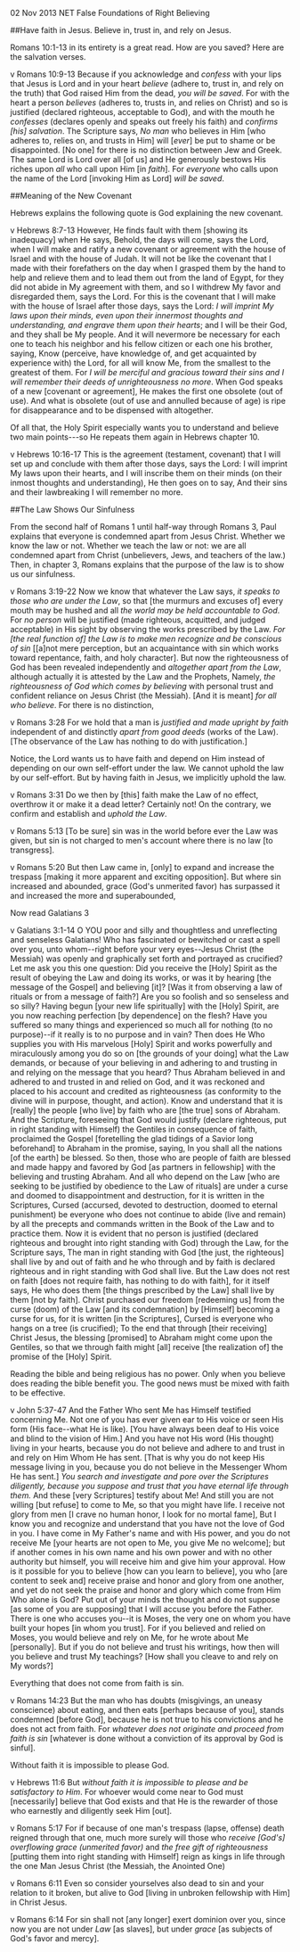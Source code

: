02 Nov 2013
NET False
Foundations of Right Believing


##Have faith in Jesus.  Believe in, trust in, and rely on Jesus.

Romans 10:1-13 in its entirety is a great read.  How are you saved?  Here are the salvation verses.

v
Romans 10:9-13
Because if you acknowledge and *confess* with your lips that Jesus is Lord and in your heart *believe* (adhere to, trust in, and rely on the truth) that God raised Him from the dead, *you will be saved*.  For with the heart a person *believes* (adheres to, trusts in, and relies on Christ) and so is justified (declared righteous, acceptable to God), and with the mouth he *confesses* (declares openly and speaks out freely his faith) and *confirms [his] salvation*.  The Scripture says, *No man* who believes in Him [who adheres to, relies on, and trusts in Him] will [*ever*] be put to shame or be disappointed.  [No one] for there is no distinction between Jew and Greek. The same Lord is Lord over all [of us] and He generously bestows His riches upon *all* who call upon Him [in *faith*].  For *everyone* who calls upon the name of the Lord [invoking Him as Lord] *will be saved*.

##Meaning of the New Covenant

Hebrews explains the following quote is God explaining the new covenant.

v
Hebrews 8:7-13
However, He finds fault with them [showing its inadequacy] when He says, Behold, the days will come, says the Lord, when I will make and ratify a new covenant or agreement with the house of Israel and with the house of Judah.  It will not be like the covenant that I made with their forefathers on the day when I grasped them by the hand to help and relieve them and to lead them out from the land of Egypt, for they did not abide in My agreement with them, and so I withdrew My favor and disregarded them, says the Lord.  For this is the covenant that I will make with the house of Israel after those days, says the Lord: *I will imprint My laws upon their minds, even upon their innermost thoughts and understanding, and engrave them upon their hearts*; and I will be their God, and they shall be My people.  And it will nevermore be necessary for each one to teach his neighbor and his fellow citizen or each one his brother, saying, Know (perceive, have knowledge of, and get acquainted by experience with) the Lord, for all will know Me, from the smallest to the greatest of them.  For *I will be merciful and gracious toward their sins and I will remember their deeds of unrighteousness no more*. When God speaks of a new [covenant or agreement], He makes the first one obsolete (out of use). And what is obsolete (out of use and annulled because of age) is ripe for disappearance and to be dispensed with altogether.

Of all that, the Holy Spirit especially wants you to understand and believe two main points---so He repeats them again in Hebrews chapter 10.

v
Hebrews 10:16-17
This is the agreement (testament, covenant) that I will set up and conclude with them after those days, says the Lord: I will imprint My laws upon their hearts, and I will inscribe them on their minds (on their inmost thoughts and understanding), He then goes on to say, And their sins and their lawbreaking I will remember no more.

##The Law Shows Our Sinfulness

From the second half of Romans 1 until half-way through Romans 3, Paul explains that everyone is condemned apart from Jesus Christ.  Whether we know the law or not.  Whether we teach the law or not:  we are all condemned apart from Christ (unbelievers, Jews, and teachers of the law.)  Then, in chapter 3, Romans explains that the purpose of the law is to show us our sinfulness.

v
Romans 3:19-22
Now we know that whatever the Law says, *it speaks to those who are under the Law*, so that [the murmurs and excuses of] every mouth may be hushed and all *the world may be held accountable to God*.  For *no person* will be justified (made righteous, acquitted, and judged acceptable) in His sight by observing the works prescribed by the Law. *For [the real function of] the Law is to make men recognize and be conscious of sin* [[a]not mere perception, but an acquaintance with sin which works toward repentance, faith, and holy character].  But now the righteousness of God has been revealed independently and *altogether apart from the Law*, although actually it is attested by the Law and the Prophets, Namely, *the righteousness of God which comes by believing* with personal trust and confident reliance on Jesus Christ (the Messiah). [And it is meant] *for all who believe*. For there is no distinction,

v
Romans 3:28
For we hold that a man is *justified and made upright by faith* independent of and distinctly *apart from good deeds* (works of the Law). [The observance of the Law has nothing to do with justification.]

Notice, the Lord wants us to have faith and depend on Him instead of depending on our own self-effort under the law.  We cannot uphold the law by our self-effort.  But by having faith in Jesus, we implicitly uphold the law.

v
Romans 3:31
Do we then by [this] faith make the Law of no effect, overthrow it or make it a dead letter? Certainly not! On the contrary, we confirm and establish and *uphold the Law*.

v
Romans 5:13
[To be sure] sin was in the world before ever the Law was given, but sin is not charged to men's account where there is no law [to transgress].

v
Romans 5:20
But then Law came in, [only] to expand and increase the trespass [making it more apparent and exciting opposition]. But where sin increased and abounded, grace (God's unmerited favor) has surpassed it and increased the more and superabounded,

Now read Galatians 3

v
Galatians 3:1-14
O YOU poor and silly and thoughtless and unreflecting and senseless Galatians! Who has fascinated or bewitched or cast a spell over you, unto whom--right before your very eyes--Jesus Christ (the Messiah) was openly and graphically set forth and portrayed as crucified?  Let me ask you this one question: Did you receive the [Holy] Spirit as the result of obeying the Law and doing its works, or was it by hearing [the message of the Gospel] and believing [it]? [Was it from observing a law of rituals or from a message of faith?] Are you so foolish and so senseless and so silly? Having begun [your new life spiritually] with the [Holy] Spirit, are you now reaching perfection [by dependence] on the flesh?  Have you suffered so many things and experienced so much all for nothing (to no purpose)--if it really is to no purpose and in vain?  Then does He Who supplies you with His marvelous [Holy] Spirit and works powerfully and miraculously among you do so on [the grounds of your doing] what the Law demands, or because of your believing in and adhering to and trusting in and relying on the message that you heard?  Thus Abraham believed in and adhered to and trusted in and relied on God, and it was reckoned and placed to his account and credited as righteousness (as conformity to the divine will in purpose, thought, and action). Know and understand that it is [really] the people [who live] by faith who are [the true] sons of Abraham.  And the Scripture, foreseeing that God would justify (declare righteous, put in right standing with Himself) the Gentiles in consequence of faith, proclaimed the Gospel [foretelling the glad tidings of a Savior long beforehand] to Abraham in the promise, saying, In you shall all the nations [of the earth] be blessed.  So then, those who are people of faith are blessed and made happy and favored by God [as partners in fellowship] with the believing and trusting Abraham.   And all who depend on the Law [who are seeking to be justified by obedience to the Law of rituals] are under a curse and doomed to disappointment and destruction, for it is written in the Scriptures, Cursed (accursed, devoted to destruction, doomed to eternal punishment) be everyone who does not continue to abide (live and remain) by all the precepts and commands written in the Book of the Law and to practice them.  Now it is evident that no person is justified (declared righteous and brought into right standing with God) through the Law, for the Scripture says, The man in right standing with God [the just, the righteous] shall live by and out of faith and he who through and by faith is declared righteous and in right standing with God shall live.  But the Law does not rest on faith [does not require faith, has nothing to do with faith], for it itself says, He who does them [the things prescribed by the Law] shall live by them [not by faith].  Christ purchased our freedom [redeeming us] from the curse (doom) of the Law [and its condemnation] by [Himself] becoming a curse for us, for it is written [in the Scriptures], Cursed is everyone who hangs on a tree (is crucified); To the end that through [their receiving] Christ Jesus, the blessing [promised] to Abraham might come upon the Gentiles, so that we through faith might [all] receive [the realization of] the promise of the [Holy] Spirit.

Reading the bible and being religious has no power.  Only when you believe does reading the bible benefit you.  The good news must be mixed with faith to be effective.

v
John 5:37-47
And the Father Who sent Me has Himself testified concerning Me. Not one of you has ever given ear to His voice or seen His form (His face--what He is like). [You have always been deaf to His voice and blind to the vision of Him.] And you have not His word (His thought) living in your hearts, because you do not believe and adhere to and trust in and rely on Him Whom He has sent. [That is why you do not keep His message living in you, because you do not believe in the Messenger Whom He has sent.] *You search and investigate and pore over the Scriptures diligently, because you suppose and trust that you have eternal life through them.* And these [very Scriptures] testify about Me!  And still you are not willing [but refuse] to come to Me, so that you might have life.  I receive not glory from men [I crave no human honor, I look for no mortal fame], But I know you and recognize and understand that you have not the love of God in you.  I have come in My Father's name and with His power, and you do not receive Me [your hearts are not open to Me, you give Me no welcome]; but if another comes in his own name and his own power and with no other authority but himself, you will receive him and give him your approval.  How is it possible for you to believe [how can you learn to believe], you who [are content to seek and] receive praise and honor and glory from one another, and yet do not seek the praise and honor and glory which come from Him Who alone is God?  Put out of your minds the thought and do not suppose [as some of you are supposing] that I will accuse you before the Father. There is one who accuses you--it is Moses, the very one on whom you have built your hopes [in whom you trust].  For if you believed and relied on Moses, you would believe and rely on Me, for he wrote about Me [personally].  But if you do not believe and trust his writings, how then will you believe and trust My teachings? [How shall you cleave to and rely on My words?]

Everything that does not come from faith is sin.

v
Romans 14:23
But the man who has doubts (misgivings, an uneasy conscience) about eating, and then eats [perhaps because of you], stands condemned [before God], because he is not true to his convictions and he does not act from faith. For *whatever does not originate and proceed from faith is sin* [whatever is done without a conviction of its approval by God is sinful].

Without faith it is impossible to please God.

v
Hebrews 11:6
But *without faith it is impossible to please and be satisfactory to Him*. For whoever would come near to God must [necessarily] believe that God exists and that He is the rewarder of those who earnestly and diligently seek Him [out].

v
Romans 5:17
For if because of one man's trespass (lapse, offense) death reigned through that one, much more surely will those who *receive [God's] overflowing grace (unmerited favor)* and *the free gift of righteousness* [putting them into right standing with Himself] reign as kings in life through the one Man Jesus Christ (the Messiah, the Anointed One)

v
Romans 6:11
Even so consider yourselves also dead to sin and your relation to it broken, but alive to God [living in unbroken fellowship with Him] in Christ Jesus.

v
Romans 6:14
For sin shall not [any longer] exert dominion over you, since now you are not under *Law* [as slaves], but under *grace* [as subjects of God's favor and mercy].
